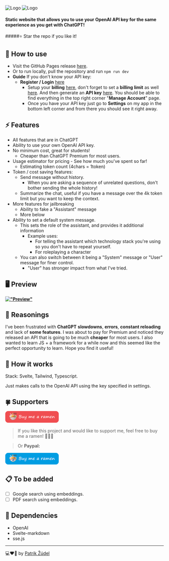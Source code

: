 <img src="https://raw.githubusercontent.com/patrikzudel/PatrikZeros-ChatGPT-API-UI/main/LogoLight.png?sanitize=true#gh-dark-mode-only" alt="Logo">
<img src="https://raw.githubusercontent.com/patrikzudel/PatrikZeros-ChatGPT-API-UI/main/LogoDark.png?sanitize=true#gh-light-mode-only" alt="Logo">

#### Static website that allows you to use your OpenAI API key for the same experience as you get with ChatGPT!
#####⭐️ Star the repo if you like it!

  ## 📖 How to use
  - Visit the GitHub Pages release [here](https://chat.patrikzudel.me/).
  - Or to run locally, pull the repository and run ```npm run dev```
  - **Guide** If you don't know your API key:
    - **Register / Login** [here](https://platform.openai.com/account/api-keys)
      - Setup your **billing** [here](https://platform.openai.com/account/billing/overview), don't forget to set a **billing limit** as well [here](https://platform.openai.com/account/billing/limits). And then generate an **API key** [here](https://platform.openai.com/account/api-keys). You should be able to find  everything in the top right corner "**Manage Account**" page.
      - Once you have your API key just go to **Settings** on my app in the bottom left corner and from there you should see it right away.



## ⚡ Features
- All features that are in ChatGPT
- Ability to use your own OpenAI API key.
- No minimum cost, great for students!
  - Cheaper than ChatGPT Premium for most users.
- Usage estimator for pricing - See how much you've spent so far!
  - Estimating token count (4chars = 1token)
- Token / cost saving features:
  - Send message without history. 
    - When you are asking a sequence of unrelated questions, don't bother sending the whole history!
  - Summarize the chat, useful if you have a message over the 4k token limit but you want to keep the context.
- More features for jailbreaking
  - Ability to fake a "Assistant" message
  - More below
- Ability to set a default system message. 
  - This sets the role of the assistant, and provides it additional information
    - Example uses:
      - For telling the assistant which technology stack you're using so you don't have to repeat yourself.
      - For roleplaying a character
  - You can also switch between it being a "System" message or "User" message for finer control.
    - "User" has stronger impact from what I've tried.
    
## 🖥️ Preview
**[!["Preview"](https://raw.githubusercontent.com/patrikzudel/PatrikZeros-ChatGPT-API-UI/main/Preview.png)](https://chat.patrikzudel.me/)**

## 💬 Reasonings
  I've been frustrated with **ChatGPT** **slowdowns**, **errors**, **constant reloading** and lack of **some features**. I was about to pay for Premium and noticed they released an API that is going to be much **cheaper** for most users. I also wanted to learn JS + a framework for a while now and this seemed like the perfect opportunity to learn. Hope you find it useful!

## 📖 How it works

Stack: Svelte, Tailwind, Typescript.

Just makes calls to the OpenAI API using the key specified in settings.

## 🍀 Supporters

**[!["Buy Me A Ramen"](https://raw.githubusercontent.com/patrikzudel/patrikzudel/main/ramen.png)](https://www.buymeacoffee.com/patrikzero)**

> If you like this project and would like to support me, feel free to buy me a ramen! 🍜🍜🍜

> Or **Paypal:**

**[!["Buy Me A Ramen"](https://raw.githubusercontent.com/patrikzudel/patrikzudel/main/ramenpaypal.png)](https://ko-fi.com/patrikzudel)**

  ## 📋 To be added

  - [ ] Google search using embeddings.
  - [ ] PDF search using embeddings.

## 📃 Dependencies
- OpenAI
- Svelte-markdown 
- sse.js

---

💻❤🍲 by [Patrik Žúdel](https://twitter.com/PatrikZero)
